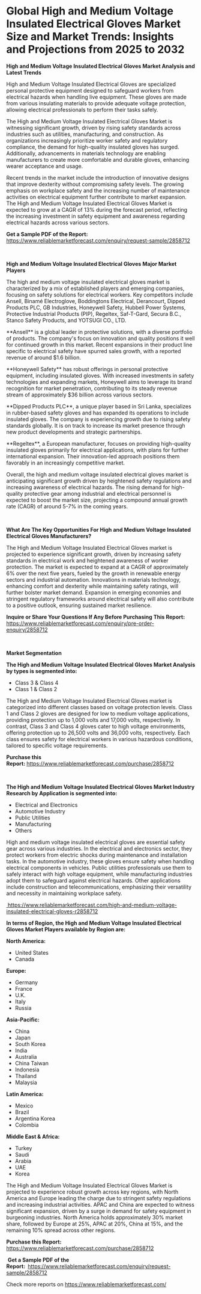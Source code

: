 <p><h1>Global High and Medium Voltage Insulated Electrical Gloves Market Size and Market Trends: Insights and Projections from 2025 to 2032</h1></p><p><strong>High and Medium Voltage Insulated Electrical Gloves Market Analysis and Latest Trends</strong></p>
<p><p>High and Medium Voltage Insulated Electrical Gloves are specialized personal protective equipment designed to safeguard workers from electrical hazards when handling live equipment. These gloves are made from various insulating materials to provide adequate voltage protection, allowing electrical professionals to perform their tasks safely.</p><p>The High and Medium Voltage Insulated Electrical Gloves Market is witnessing significant growth, driven by rising safety standards across industries such as utilities, manufacturing, and construction. As organizations increasingly prioritize worker safety and regulatory compliance, the demand for high-quality insulated gloves has surged. Additionally, advancements in materials technology are enabling manufacturers to create more comfortable and durable gloves, enhancing wearer acceptance and usage.</p><p>Recent trends in the market include the introduction of innovative designs that improve dexterity without compromising safety levels. The growing emphasis on workplace safety and the increasing number of maintenance activities on electrical equipment further contribute to market expansion. The High and Medium Voltage Insulated Electrical Gloves Market is expected to grow at a CAGR of 13% during the forecast period, reflecting the increasing investment in safety equipment and awareness regarding electrical hazards across various sectors.</p></p>
<p><strong>Get a Sample PDF of the Report:&nbsp;</strong> <a href="https://www.reliablemarketforecast.com/enquiry/request-sample/2858712?utm_campaign=2284&utm_medium=2&utm_source=Github&utm_content=ia&utm_term=12032025&utm_id=high-and-medium-voltage-insulated-electrical-gloves">https://www.reliablemarketforecast.com/enquiry/request-sample/2858712</a></p>
<p>&nbsp;</p>
<p><strong>High and Medium Voltage Insulated Electrical Gloves Major Market Players</strong></p>
<p><p>The high and medium voltage insulated electrical gloves market is characterized by a mix of established players and emerging companies, focusing on safety solutions for electrical workers. Key competitors include Ansell, Binamé Electroglove, Boddingtons Electrical, Derancourt, Dipped Products PLC, GB Industries, Honeywell Safety, Hubbell Power Systems, Protective Industrial Products (PIP), Regeltex, Saf-T-Gard, Secura B.C., Stanco Safety Products, and YOTSUGI CO., LTD.</p><p>**Ansell** is a global leader in protective solutions, with a diverse portfolio of products. The company's focus on innovation and quality positions it well for continued growth in this market. Recent expansions in their product line specific to electrical safety have spurred sales growth, with a reported revenue of around $1.6 billion.</p><p>**Honeywell Safety** has robust offerings in personal protective equipment, including insulated gloves. With increased investments in safety technologies and expanding markets, Honeywell aims to leverage its brand recognition for market penetration, contributing to its steady revenue stream of approximately $36 billion across various sectors.</p><p>**Dipped Products PLC**, a unique player based in Sri Lanka, specializes in rubber-based safety gloves and has expanded its operations to include insulated gloves. The company is experiencing growth due to rising safety standards globally. It is on track to increase its market presence through new product developments and strategic partnerships.</p><p>**Regeltex**, a European manufacturer, focuses on providing high-quality insulated gloves primarily for electrical applications, with plans for further international expansion. Their innovation-led approach positions them favorably in an increasingly competitive market.</p><p>Overall, the high and medium voltage insulated electrical gloves market is anticipating significant growth driven by heightened safety regulations and increasing awareness of electrical hazards. The rising demand for high-quality protective gear among industrial and electrical personnel is expected to boost the market size, projecting a compound annual growth rate (CAGR) of around 5-7% in the coming years.</p></p>
<p>&nbsp;</p>
<p><strong>What Are The Key Opportunities For High and Medium Voltage Insulated Electrical Gloves Manufacturers?</strong></p>
<p><p>The High and Medium Voltage Insulated Electrical Gloves market is projected to experience significant growth, driven by increasing safety standards in electrical work and heightened awareness of worker protection. The market is expected to expand at a CAGR of approximately 6% over the next five years, fueled by the growth in renewable energy sectors and industrial automation. Innovations in materials technology, enhancing comfort and dexterity while maintaining safety ratings, will further bolster market demand. Expansion in emerging economies and stringent regulatory frameworks around electrical safety will also contribute to a positive outlook, ensuring sustained market resilience.</p></p>
<p><strong>Inquire or Share Your Questions If Any Before Purchasing This Report:</strong> <a href="https://www.reliablemarketforecast.com/enquiry/pre-order-enquiry/2858712?utm_campaign=2284&utm_medium=2&utm_source=Github&utm_content=ia&utm_term=12032025&utm_id=high-and-medium-voltage-insulated-electrical-gloves">https://www.reliablemarketforecast.com/enquiry/pre-order-enquiry/2858712</a></p>
<p>&nbsp;</p>
<p><strong>Market Segmentation</strong></p>
<p><strong>The High and Medium Voltage Insulated Electrical Gloves Market Analysis by types is segmented into:</strong></p>
<p><ul><li>Class 3 & Class 4</li><li>Class 1 & Class 2</li></ul></p>
<p><p>The High and Medium Voltage Insulated Electrical Gloves market is categorized into different classes based on voltage protection levels. Class 1 and Class 2 gloves are designed for low to medium voltage applications, providing protection up to 1,000 volts and 17,000 volts, respectively. In contrast, Class 3 and Class 4 gloves cater to high voltage environments, offering protection up to 26,500 volts and 36,000 volts, respectively. Each class ensures safety for electrical workers in various hazardous conditions, tailored to specific voltage requirements.</p></p>
<p><strong>Purchase this Report:&nbsp;</strong><a href="https://www.reliablemarketforecast.com/purchase/2858712?utm_campaign=2284&utm_medium=2&utm_source=Github&utm_content=ia&utm_term=12032025&utm_id=high-and-medium-voltage-insulated-electrical-gloves">https://www.reliablemarketforecast.com/purchase/2858712</a></p>
<p>&nbsp;</p>
<p><strong>The High and Medium Voltage Insulated Electrical Gloves Market Industry Research by Application is segmented into:</strong></p>
<p><ul><li>Electrical and Electronics</li><li>Automotive Industry</li><li>Public Utilities</li><li>Manufacturing</li><li>Others</li></ul></p>
<p><p>High and medium voltage insulated electrical gloves are essential safety gear across various industries. In the electrical and electronics sector, they protect workers from electric shocks during maintenance and installation tasks. In the automotive industry, these gloves ensure safety when handling electrical components in vehicles. Public utilities professionals use them to safely interact with high voltage equipment, while manufacturing industries adopt them to safeguard against electrical hazards. Other applications include construction and telecommunications, emphasizing their versatility and necessity in maintaining workplace safety.</p></p>
<p><a href="https://www.reliablemarketforecast.com/high-and-medium-voltage-insulated-electrical-gloves-r2858712?utm_campaign=2284&utm_medium=2&utm_source=Github&utm_content=ia&utm_term=12032025&utm_id=high-and-medium-voltage-insulated-electrical-gloves">&nbsp;https://www.reliablemarketforecast.com/high-and-medium-voltage-insulated-electrical-gloves-r2858712</a></p>
<p><strong>In terms of Region, the High and Medium Voltage Insulated Electrical Gloves Market Players available by Region are:</strong></p>
<p>
    <p> <strong> North America: </strong>
        <ul>
            <li>United States</li>
            <li>Canada</li>
        </ul>
        </p> 
    <p> <strong> Europe: </strong>
        <ul>
            <li>Germany</li>
            <li>France</li>
            <li>U.K.</li>
            <li>Italy</li>
            <li>Russia</li>
        </ul>
        </p> 
    <p> <strong> Asia-Pacific: </strong>
        <ul>
            <li>China</li>
            <li>Japan</li>
            <li>South Korea</li>
            <li>India</li>
            <li>Australia</li>
            <li>China Taiwan</li>
            <li>Indonesia</li>
            <li>Thailand</li>
            <li>Malaysia</li>
        </ul>
        </p> 
    <p> <strong> Latin America: </strong>
        <ul>
            <li>Mexico</li>
            <li>Brazil</li>
            <li>Argentina Korea</li>
            <li>Colombia</li>
        </ul>
        </p> 
    <p> <strong> Middle East & Africa: </strong>
        <ul>
            <li>Turkey</li>
            <li>Saudi</li>
            <li>Arabia</li>
            <li>UAE</li>
            <li>Korea</li>
        </ul>
    </p>
    </p>
<p><p>The High and Medium Voltage Insulated Electrical Gloves Market is projected to experience robust growth across key regions, with North America and Europe leading the charge due to stringent safety regulations and increasing industrial activities. APAC and China are expected to witness significant expansion, driven by a surge in demand for safety equipment in burgeoning industries. North America holds approximately 30% market share, followed by Europe at 25%, APAC at 20%, China at 15%, and the remaining 10% spread across other regions.</p></p>
<p><strong>Purchase this Report: </strong><a href="https://www.reliablemarketforecast.com/purchase/2858712?utm_campaign=2284&utm_medium=2&utm_source=Github&utm_content=ia&utm_term=12032025&utm_id=high-and-medium-voltage-insulated-electrical-gloves">https://www.reliablemarketforecast.com/purchase/2858712</a></p>
<p>&nbsp;<strong>Get a Sample PDF of the Report:&nbsp;&nbsp;</strong><a href="https://www.reliablemarketforecast.com/enquiry/request-sample/2858712?utm_campaign=2284&utm_medium=2&utm_source=Github&utm_content=ia&utm_term=12032025&utm_id=high-and-medium-voltage-insulated-electrical-gloves">https://www.reliablemarketforecast.com/enquiry/request-sample/2858712</a></p>
<p><strong></strong></p>
<p>Check more reports on <a href="https://www.reliablemarketforecast.com/?utm_campaign=2284&utm_medium=2&utm_source=Github&utm_content=ia&utm_term=12032025&utm_id=high-and-medium-voltage-insulated-electrical-gloves">https://www.reliablemarketforecast.com/</a></p>